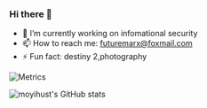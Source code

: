 ### Hi there 👋

- 🔭 I’m currently working on infomational security
- 📫 How to reach me: futuremarx@foxmail.com
- ⚡ Fun fact: destiny 2,photography

![Metrics](https://metrics.lecoq.io/moyihust?template=classic&base=header%2C%20activity%2C%20community%2C%20repositories%2C%20metadata&base.indepth=false&base.hireable=false&base.skip=false&config.timezone=Asia%2FHong_Kong)

![moyihust's GitHub stats](https://github-readme-stats.vercel.app/api?username=moyihust&show_icons=true&theme=tokyonight)